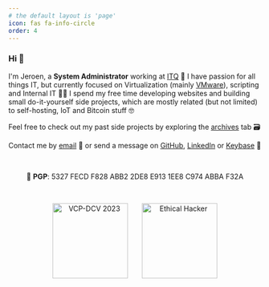 ```yaml
---
# the default layout is 'page'
icon: fas fa-info-circle
order: 4
---
```


### Hi 👋

I'm Jeroen, a **System Administrator** working at [ITQ](https://itq.eu) 🧡 I have passion for all things IT, but currently focused on Virtualization (mainly [VMware](https://www.vmware.com/products.html?resource=product-listing%3Aanywhere-workspace)), scripting and Internal IT 👨‍💻 I spend my free time developing websites and building small do-it-yourself side projects, which are mostly related (but not limited) to self-hosting, IoT and Bitcoin stuff 🤓

Feel free to check out my past side projects by exploring the [archives](https://vskills.nl/archives/) tab 🗃️ 

Contact me by [email](mailto:jeroen66124@gmail.com) 📨 or send a message on [GitHub](https://github.com/jeroen66124), [LinkedIn](https://linkedin.com/in/jkou) or [Keybase](https://keybase.io/jeroen66124) 💬

 
 
<p align="center">🔑 <b>PGP</b>: 5327 FECD F828 ABB2 2DE8 E913 1EE8 C974 ABBA F32A</p>

 
 
<div align="center">
    <img src="https://images.credly.com/size/340x340/images/76cf3a86-92be-433d-bd37-85575d4995e2/image.png" alt="VCP-DCV 2023" height="150" width="150"/>
    &nbsp;&nbsp;&nbsp;&nbsp;&nbsp;
    <img src="https://images.credly.com/size/340x340/images/242902b5-f527-42ad-865e-977c9e1b5b58/image.png" alt="Ethical Hacker" height="150" width="150"/>
</div>
